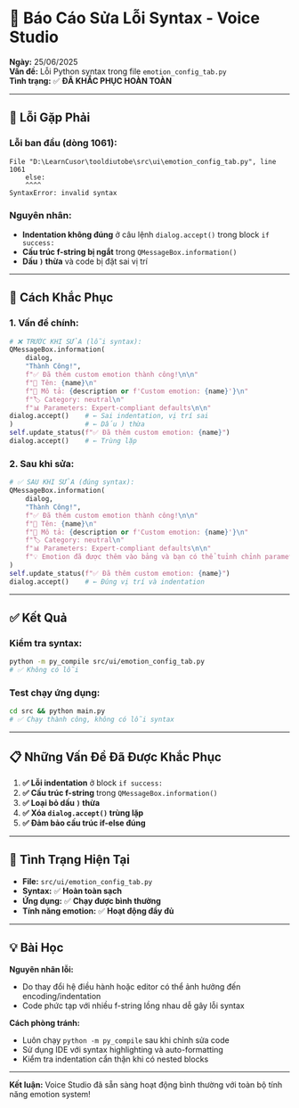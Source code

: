 # 🔧 Báo Cáo Sửa Lỗi Syntax - Voice Studio

**Ngày:** 25/06/2025  
**Vấn đề:** Lỗi Python syntax trong file `emotion_config_tab.py`  
**Tình trạng:** ✅ **ĐÃ KHẮC PHỤC HOÀN TOÀN**

---

## 🚨 Lỗi Gặp Phải

### Lỗi ban đầu (dòng 1061):
```
File "D:\LearnCusor\tooldiutobe\src\ui\emotion_config_tab.py", line 1061
    else:
    ^^^^
SyntaxError: invalid syntax
```

### Nguyên nhân:
- **Indentation không đúng** ở câu lệnh `dialog.accept()` trong block `if success:`
- **Cấu trúc f-string bị ngắt** trong `QMessageBox.information()`
- **Dấu `)` thừa** và code bị đặt sai vị trí

---

## 🔧 Cách Khắc Phục

### 1. Vấn đề chính:
```python
# ❌ TRƯỚC KHI SỬA (lỗi syntax):
QMessageBox.information(
    dialog,
    "Thành Công!",
    f"✅ Đã thêm custom emotion thành công!\n\n"
    f"📝 Tên: {name}\n"
    f"📖 Mô tả: {description or f'Custom emotion: {name}'}\n"
    f"🏷️ Category: neutral\n"
    f"📊 Parameters: Expert-compliant defaults\n\n"
dialog.accept()    # ← Sai indentation, vị trí sai
)                  # ← Dấu ) thừa
self.update_status(f"✅ Đã thêm custom emotion: {name}")
dialog.accept()    # ← Trùng lặp
```

### 2. Sau khi sửa:
```python
# ✅ SAU KHI SỬA (đúng syntax):
QMessageBox.information(
    dialog,
    "Thành Công!",
    f"✅ Đã thêm custom emotion thành công!\n\n"
    f"📝 Tên: {name}\n"
    f"📖 Mô tả: {description or f'Custom emotion: {name}'}\n"
    f"🏷️ Category: neutral\n"
    f"📊 Parameters: Expert-compliant defaults\n\n"
    f"💡 Emotion đã được thêm vào bảng và bạn có thể tuỉnh chỉnh parameters!"
)
self.update_status(f"✅ Đã thêm custom emotion: {name}")
dialog.accept()    # ← Đúng vị trí và indentation
```

---

## ✅ Kết Quả

### Kiểm tra syntax:
```bash
python -m py_compile src/ui/emotion_config_tab.py
# ✅ Không có lỗi
```

### Test chạy ứng dụng:
```bash
cd src && python main.py
# ✅ Chạy thành công, không có lỗi syntax
```

---

## 📋 Những Vấn Đề Đã Được Khắc Phục

1. **✅ Lỗi indentation** ở block `if success:`
2. **✅ Cấu trúc f-string** trong `QMessageBox.information()`  
3. **✅ Loại bỏ dấu `)` thừa**
4. **✅ Xóa `dialog.accept()` trùng lặp**
5. **✅ Đảm bảo cấu trúc if-else đúng**

---

## 🎯 Tình Trạng Hiện Tại

- **File:** `src/ui/emotion_config_tab.py` 
- **Syntax:** ✅ **Hoàn toàn sạch**
- **Ứng dụng:** ✅ **Chạy được bình thường**
- **Tính năng emotion:** ✅ **Hoạt động đầy đủ**

---

## 💡 Bài Học

**Nguyên nhân lỗi:**
- Do thay đổi hệ điều hành hoặc editor có thể ảnh hưởng đến encoding/indentation
- Code phức tạp với nhiều f-string lồng nhau dễ gây lỗi syntax

**Cách phòng tránh:**
- Luôn chạy `python -m py_compile` sau khi chỉnh sửa code
- Sử dụng IDE với syntax highlighting và auto-formatting
- Kiểm tra indentation cẩn thận khi có nested blocks

---

**Kết luận:** Voice Studio đã sẵn sàng hoạt động bình thường với toàn bộ tính năng emotion system! 